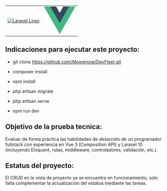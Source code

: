 


<div align="center">
  <table>
    <tr>
      <td align="center">
        <a href="https://laravel.com" target="_blank">
          <img src="https://raw.githubusercontent.com/laravel/art/master/logo-lockup/5%20SVG/2%20CMYK/1%20Full%20Color/laravel-logolockup-cmyk-red.svg" width="200" alt="Laravel Logo">
        </a>
      </td>
      <td align="center">
        <a href="https://vuejs.org" target="_blank">
          <img src="https://raw.githubusercontent.com/vuejs/art/master/logo.svg" width="100" alt="Vue.js Logo">
        </a>
      </td>
    </tr>
  </table>
</div>

## Indicaciones para ejecutar este proyecto:

* git clone https://github.com/Moorenow/DevFleet.git
* composer install

* npm install
* php artisan migrate
* php artisan serve

* npm run dev

<h2>Objetivo de la prueba tecnica:</h2>

Evaluar de forma práctica las habilidades de desarrollo de un programador fullstack con experiencia en Vue 3 (Composition API) y Laravel 10 (incluyendo Eloquent, rutas, middleware, controladores, validación, etc.).

<h2>Estatus del proyecto:</h2>

El CRUD en la vista de proyecto ya se encuentra en funcionamiento; solo falta complementar la actualización del estatus mediante las tareas.
